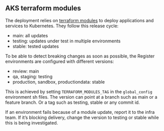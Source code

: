## AKS terraform modules

The deployment relies on [terraform modules](https://github.com/DFE-Digital/terraform-modules/) to deploy applications and services to Kubernetes.
They follow this release cycle:
- main: all updates
- testing: updates under test in multiple environments
- stable: tested updates

To be able to detect breaking changes as soon as possible, the Register environments are configured with different versions:
- review: main
- qa, staging: testing
- production, sandbox, productiondata: stable

This is achieved by setting `TERRAFORM_MODULES_TAG` in the `global_config` environment sh files. The version can point at a branch such as
main or a feature branch. Or a tag such as testing, stable or any commit id.

If an environment fails because of a module update, report it to the infra team. If it’s blocking delivery, change the version to testing or stable
while this is being investigated.
